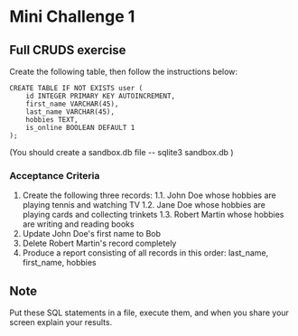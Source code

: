 # Mini Challenge 1
## Full CRUDS exercise
Create the following table, then follow the instructions below:
```
CREATE TABLE IF NOT EXISTS user (
    id INTEGER PRIMARY KEY AUTOINCREMENT,
    first_name VARCHAR(45),
    last_name VARCHAR(45),
    hobbies TEXT,
    is_online BOOLEAN DEFAULT 1
);
```
(You should create a sandbox.db file -- sqlite3 sandbox.db )
### Acceptance Criteria
1. Create the following three records:
1.1. John Doe whose hobbies are playing tennis and watching TV
1.2. Jane Doe whose hobbies are playing cards and collecting trinkets
1.3. Robert Martin whose hobbies are writing and reading books
2. Update John Doe's first name to Bob
3. Delete Robert Martin's record completely
4. Produce a report consisting of all records in this order: last_name, first_name, hobbies
## Note
Put these SQL statements in a file, execute them, and when you share your screen explain your results.